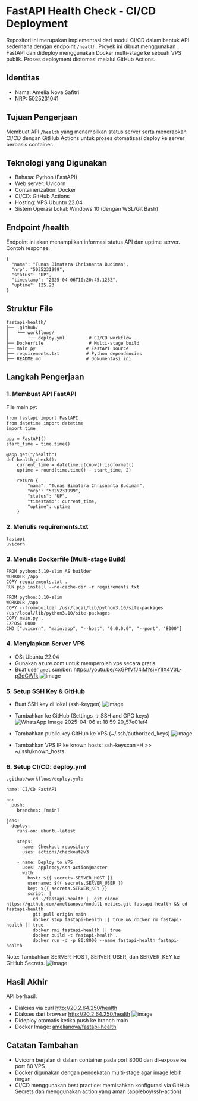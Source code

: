 FastAPI Health Check - CI/CD Deployment
=======================================

Repositori ini merupakan implementasi dari modul CI/CD dalam bentuk API sederhana dengan endpoint `/health`. Proyek ini dibuat menggunakan FastAPI dan dideploy menggunakan Docker multi-stage ke sebuah VPS publik. Proses deployment diotomasi melalui GitHub Actions.

Identitas
---------
- Nama: Amelia Nova Safitri
- NRP: 5025231041

Tujuan Pengerjaan
-----------------
Membuat API `/health` yang menampilkan status server serta menerapkan CI/CD dengan GitHub Actions untuk proses otomatisasi deploy ke server berbasis container.

Teknologi yang Digunakan
-------------------------
- Bahasa: Python (FastAPI)
- Web server: Uvicorn
- Containerization: Docker
- CI/CD: GitHub Actions
- Hosting: VPS Ubuntu 22.04
- Sistem Operasi Lokal: Windows 10 (dengan WSL/Git Bash)

Endpoint /health
----------------
Endpoint ini akan menampilkan informasi status API dan uptime server. Contoh response:
```
{
  "nama": "Tunas Bimatara Chrisnanta Budiman",
  "nrp": "5025231999",
  "status": "UP",
  "timestamp": "2025-04-06T10:20:45.123Z",
  "uptime": 125.23
}
```

Struktur File
-------------
```
fastapi-health/
├── .github/
│   └── workflows/
│       └── deploy.yml         # CI/CD workflow
├── Dockerfile                 # Multi-stage build
├── main.py                   # FastAPI source
├── requirements.txt          # Python dependencies
├── README.md                 # Dokumentasi ini
```

Langkah Pengerjaan
------------------

### 1. Membuat API FastAPI

File main.py:
```
from fastapi import FastAPI
from datetime import datetime
import time

app = FastAPI()
start_time = time.time()

@app.get("/health")
def health_check():
    current_time = datetime.utcnow().isoformat()
    uptime = round(time.time() - start_time, 2)

    return {
        "nama": "Tunas Bimatara Chrisnanta Budiman",
        "nrp": "5025231999",
        "status": "UP",
        "timestamp": current_time,
        "uptime": uptime
    }
```

### 2. Menulis requirements.txt
```
fastapi
uvicorn
```

### 3. Menulis Dockerfile (Multi-stage Build)
```
FROM python:3.10-slim AS builder
WORKDIR /app
COPY requirements.txt .
RUN pip install --no-cache-dir -r requirements.txt

FROM python:3.10-slim
WORKDIR /app
COPY --from=builder /usr/local/lib/python3.10/site-packages /usr/local/lib/python3.10/site-packages
COPY main.py .
EXPOSE 8000
CMD ["uvicorn", "main:app", "--host", "0.0.0.0", "--port", "8000"]
```

### 4. Menyiapkan Server VPS
- OS: Ubuntu 22.04
- Gunakan azure.com untuk memperoleh vps secara gratis
- Buat user `amel`
  sumber: https://youtu.be/4xGPfVfJ4iM?si=YlIX4V3L-p3dCWfk
  ![image](https://github.com/user-attachments/assets/bad0a699-fd77-4873-acf6-0e978512425d)



### 5. Setup SSH Key & GitHub
- Buat SSH key di lokal (ssh-keygen)
  ![image](https://github.com/user-attachments/assets/49c27dfe-e343-45f4-bcd4-e96882f68026)

- Tambahkan ke GitHub (Settings → SSH and GPG keys)
  ![WhatsApp Image 2025-04-06 at 18 59 20_57e01ef4](https://github.com/user-attachments/assets/9af64d9e-b871-415c-aada-40528eed3152)

- Tambahkan public key GitHub ke VPS (~/.ssh/authorized_keys)
  ![image](https://github.com/user-attachments/assets/6c8a53a1-6198-4d2d-96b0-687402c1306a)

- Tambahkan VPS IP ke known hosts:
  ssh-keyscan -H <ip-vps> >> ~/.ssh/known_hosts

### 6. Setup CI/CD: deploy.yml
```
.github/workflows/deploy.yml:

name: CI/CD FastAPI

on:
  push:
    branches: [main]

jobs:
  deploy:
    runs-on: ubuntu-latest

    steps:
    - name: Checkout repository
      uses: actions/checkout@v3

    - name: Deploy to VPS
      uses: appleboy/ssh-action@master
      with:
        host: ${{ secrets.SERVER_HOST }}
        username: ${{ secrets.SERVER_USER }}
        key: ${{ secrets.SERVER_KEY }}
        script: |
          cd ~/fastapi-health || git clone https://github.com/amelianova/modul1-netics.git fastapi-health && cd fastapi-health
          git pull origin main
          docker stop fastapi-health || true && docker rm fastapi-health || true
          docker rmi fastapi-health || true
          docker build -t fastapi-health .
          docker run -d -p 80:8000 --name fastapi-health fastapi-health
```
Note: Tambahkan SERVER_HOST, SERVER_USER, dan SERVER_KEY ke GitHub Secrets.
![image](https://github.com/user-attachments/assets/a41cfb97-5e6a-46fa-bbd6-c94d3f85239a)


Hasil Akhir
-----------
API berhasil:
- Diakses via curl http://20.2.64.250/health
- Diakses dari browser http://20.2.64.250/health
  ![image](https://github.com/user-attachments/assets/5161c75c-2e53-4681-b401-bfb752eda4b8)
- Dideploy otomatis ketika push ke branch main
- Docker Image: [amelianova/fastapi-health](https://hub.docker.com/r/amelianova/fastapi-health)

Catatan Tambahan
----------------
- Uvicorn berjalan di dalam container pada port 8000 dan di-expose ke port 80 VPS
- Docker digunakan dengan pendekatan multi-stage agar image lebih ringan
- CI/CD menggunakan best practice: memisahkan konfigurasi via GitHub Secrets dan menggunakan action yang aman (appleboy/ssh-action)

